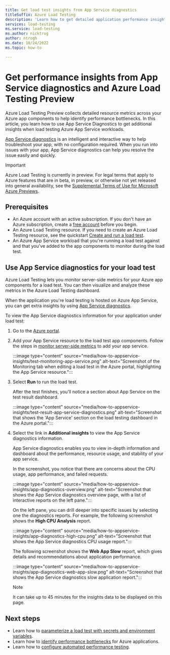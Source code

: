 ```yaml
---
title: Get load test insights from App Service diagnostics
titleSuffix: Azure Load Testing
description: 'Learn how to get detailed application performance insights from App Service diagnostics and Azure Load Testing.'
services: load-testing
ms.service: load-testing
ms.author: nicktrog
author: ntrogh
ms.date: 10/24/2022
ms.topic: how-to

---
```


# Get performance insights from App Service diagnostics and Azure Load Testing Preview

Azure Load Testing Preview collects detailed resource metrics across your Azure app components to help identify performance bottlenecks. In this article, you learn how to use App Service Diagnostics to get additional insights when load testing Azure App Service workloads.

[App Service diagnostics](/azure/app-service/overview-diagnostics.md) is an intelligent and interactive way to help troubleshoot your app, with no configuration required. When you run into issues with your app, App Service diagnostics can help you resolve the issue easily and quickly.

> [!IMPORTANT]
> Azure Load Testing is currently in preview. For legal terms that apply to Azure features that are in beta, in preview, or otherwise not yet released into general availability, see the [Supplemental Terms of Use for Microsoft Azure Previews](https://azure.microsoft.com/support/legal/preview-supplemental-terms/).

## Prerequisites  

- An Azure account with an active subscription. If you don't have an Azure subscription, create a [free account](https://azure.microsoft.com/free/?WT.mc_id=A261C142F) before you begin.  
- An Azure Load Testing resource. If you need to create an Azure Load Testing resource, see the quickstart [Create and run a load test](./quickstart-create-and-run-load-test.md).
- An Azure App Service workload that you're running a load test against and that you've added to the app components to monitor during the load test.

## Use App Service diagnostics for your load test

Azure Load Testing lets you monitor server-side metrics for your Azure app components for a load test. You can then visualize and analyze these metrics in the Azure Load Testing dashboard.

When the application you're load testing is hosted on Azure App Service, you can get extra insights by using [App Service diagnostics](/azure/app-service/overview-diagnostics).

To view the App Service diagnostics information for your application under load test:

1. Go to the [Azure portal](https://portal.azure.com).

1. Add your App Service resource to the load test app components. Follow the steps in [monitor server-side metrics](./how-to-monitor-server-side-metrics.md) to add your app service.

    :::image type="content" source="media/how-to-appservice-insights/test-monitoring-app-service.png" alt-text="Screenshot of the Monitoring tab when editing a load test in the Azure portal, highlighting the App Service resource.":::

1. Select **Run** to run the load test.

    After the test finishes, you'll notice a section about App Service on the test result dashboard.

    :::image type="content" source="media/how-to-appservice-insights/test-result-app-service-diagnostics.png" alt-text="Screenshot that shows the 'App Service' section on the load testing dashboard in the Azure portal.":::

1. Select the link in **Additional insights** to view the App Service diagnostics information.

    App Service diagnostics enables you to view in-depth information and dashboard about the performance, resource usage, and stability of your app service.

    In the screenshot, you notice that there are concerns about the CPU usage, app performance, and failed requests.

    :::image type="content" source="media/how-to-appservice-insights/app-diagnostics-overview.png" alt-text="Screenshot that shows the App Service diagnostics overview page, with a list of interactive reports on the left pane.":::

    On the left pane, you can drill deeper into specific issues by selecting one the diagnostics reports. For example, the following screenshot shows the **High CPU Analysis** report.

    :::image type="content" source="media/how-to-appservice-insights/app-diagnostics-high-cpu.png" alt-text="Screenshot that shows the App Service diagnostics CPU usage report.":::

    The following screenshot shows the **Web App Slow** report, which gives details and recommendations about application performance.

    :::image type="content" source="media/how-to-appservice-insights/app-diagnostics-web-app-slow.png" alt-text="Screenshot that shows the App Service diagnostics slow application report.":::

    > [!NOTE]
    > It can take up to 45 minutes for the insights data to be displayed on this page.

## Next steps

- Learn how to [parameterize a load test with secrets and environment variables](./how-to-parameterize-load-tests.md).
- Learn how to [identify performance bottlenecks](./tutorial-identify-bottlenecks-azure-portal.md) for Azure applications.
- Learn how to [configure automated performance testing](./tutorial-identify-performance-regression-with-cicd.md).
